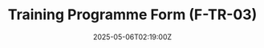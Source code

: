 ---
title: Training Programme Form (F-TR-03)
linkTitle: Training Programme Form (F-TR-03)
date: '2025-05-06T02:19:00Z'
weight: 1
description: Training programme application form includes sections for personal information,
  training details, objectives, approvals, post-training requirements, and submission
  instructions. Ensure all fields are accurately filled before submission to HR or
  the Training Coordinator.
draft: false
ref: training-programme-form-f-tr-03
---